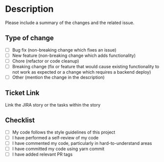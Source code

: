 # Description

Please include a summary of the changes and the related issue.

## Type of change

- [ ] Bug fix (non-breaking change which fixes an issue)
- [ ] New feature (non-breaking change which adds functionality)
- [ ] Chore (refactor or code cleanup)
- [ ] Breaking change (fix or feature that would cause existing functionality to not work as
      expected or a change which requires a backend deploy)
- [ ] Other (mention the change in the description)

## Ticket Link

Link the JIRA story or the tasks within the story

## Checklist

- [ ] My code follows the style guidelines of this project
- [ ] I have performed a self-review of my code
- [ ] I have commented my code, particularly in hard-to-understand areas
- [ ] I have committed my code using yarn commit
- [ ] I have added relevant PR tags

